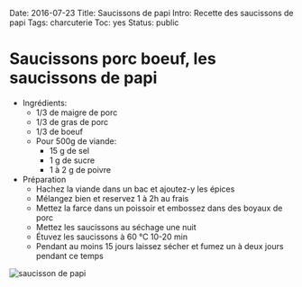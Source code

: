 Date: 2016-07-23
Title: Saucissons de papi
Intro: Recette des saucissons de papi
Tags: charcuterie
Toc: yes
Status: public

# Saucissons porc boeuf, les saucissons de papi
* Ingrédients:
	* 1/3 de maigre de porc
	* 1/3 de gras de porc
	* 1/3 de boeuf
	* Pour 500g de viande:
		* 15 g de sel
		* 1 g de sucre
		* 1 à 2 g de poivre
* Préparation
	* Hachez la viande dans un bac et ajoutez-y les épices
	* Mélangez bien et reservez 1 à 2h au frais
	* Mettez la farce dans un poissoir et embossez dans des boyaux de porc
	* Mettez les saucissons au séchage une nuit
	* Étuvez les saucissons à 60 °C 10-20 min
	* Pendant au moins 15 jours laissez sécher et fumez un à deux jours pendant ce temps

![saucisson de papi](https://github.com/schermi/Schermiam-miam/raw/master/charcuterie/saucissons/saucissons_porc_boeuf/IMG_1909.JPG)
